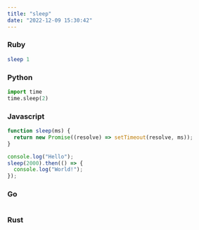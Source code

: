 ```yaml
---
title: "sleep"
date: "2022-12-09 15:30:42"
---
```


### Ruby

```ruby
sleep 1
```

### Python

```python
import time
time.sleep(2)
```

### Javascript

```javascript
function sleep(ms) {
  return new Promise((resolve) => setTimeout(resolve, ms));
}

console.log("Hello");
sleep(2000).then(() => {
  console.log("World!");
});
```

### Go

```go

```

### Rust

```rust

```
